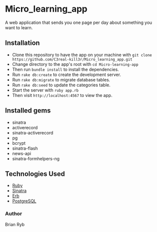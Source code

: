 # Micro_learning_app
A web application that sends you one page per day about something you want to learn.

## Installation
- Clone this repository to have the app on your machine with ```git clone https://github.com/C3real-kill3r/Micro_learning_app.git```
- Change directory to the app's root with ```cd Micro-learning-app```
- Then run ```bundle install```  to install the dependencies.
- Run ```rake db:create``` to create the development server.
- Run ```rake db:migrate``` to migrate database tables.
- Run ```rake db:seed``` to update the categories table.
- Start the server with ```ruby app.rb```
- Then visit ```http://localhost:4567``` to view the app.


## Installed gems
- sinatra
- activerecord
- sinatra-activerecord
- pg
- bcrypt
- sinatra-flash
- news-api
- sinatra-formhelpers-ng

## Technologies Used
* [Ruby](https://www.ruby-lang.org/en/)
* [Sinatra](http://sinatrarb.com//)
* [Erb](https://en.wikipedia.org/wiki/ERuby)
* [PostgreSQL](https://www.postgresql.org/)


### Author
Brian Ryb
